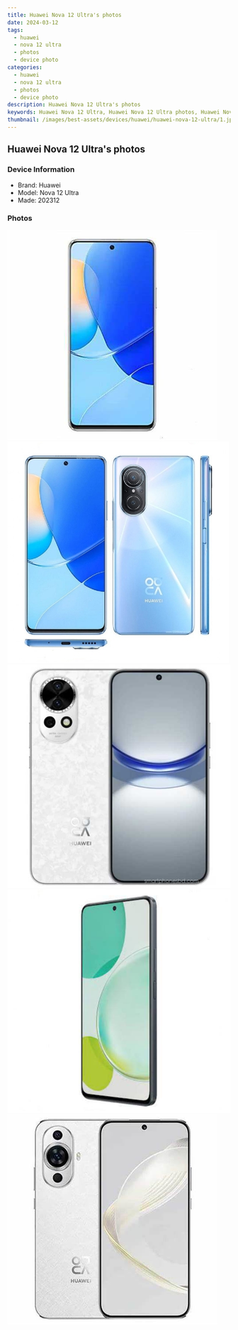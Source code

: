 ```yaml
---
title: Huawei Nova 12 Ultra's photos
date: 2024-03-12
tags: 
  - huawei
  - nova 12 ultra
  - photos
  - device photo
categories: 
  - huawei
  - nova 12 ultra
  - photos
  - device photo
description: Huawei Nova 12 Ultra's photos
keywords: Huawei Nova 12 Ultra, Huawei Nova 12 Ultra photos, Huawei Nova 12 Ultra device photo
thumbnail: /images/best-assets/devices/huawei/huawei-nova-12-ultra/1.jpg
---
```


## Huawei Nova 12 Ultra's photos

### Device Information

- Brand: Huawei
- Model: Nova 12 Ultra
- Made: 202312

### Photos

![/images/best-assets/devices/huawei/huawei-nova-12-ultra/1.jpg](/images/best-assets/devices/huawei/huawei-nova-12-ultra/1.jpg)
![/images/best-assets/devices/huawei/huawei-nova-12-ultra/2.jpg](/images/best-assets/devices/huawei/huawei-nova-12-ultra/2.jpg)
![/images/best-assets/devices/huawei/huawei-nova-12-ultra/3.jpg](/images/best-assets/devices/huawei/huawei-nova-12-ultra/3.jpg)
![/images/best-assets/devices/huawei/huawei-nova-12-ultra/4.jpg](/images/best-assets/devices/huawei/huawei-nova-12-ultra/4.jpg)
![/images/best-assets/devices/huawei/huawei-nova-12-ultra/5.jpg](/images/best-assets/devices/huawei/huawei-nova-12-ultra/5.jpg)
